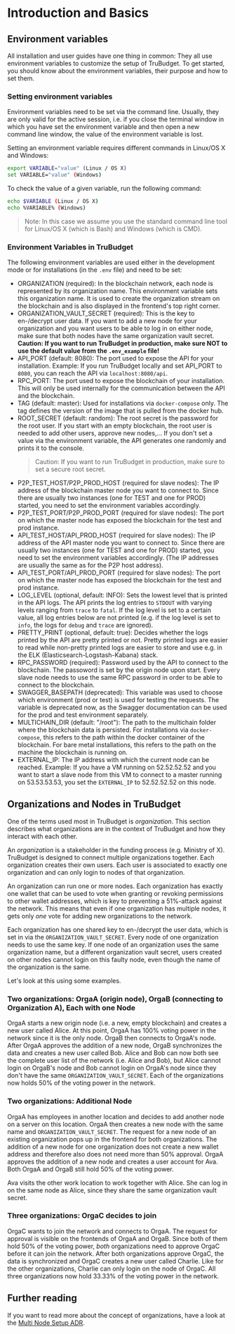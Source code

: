 # Introduction and Basics

## Environment variables

All installation and user guides have one thing in common: They all use environment variables to customize the setup of TruBudget. To get started, you should know about the environment variables, their purpose and how to set them.

### Setting environment variables

Environment variables need to be set via the command line. Usually, they are only valid for the active session, i.e. if you close the terminal window in which you have set the environment variable and then open a new command line window, the value of the environment variable is lost.

Setting an environment variable requires different commands in Linux/OS X and Windows:

```bash
export VARIABLE="value" (Linux / OS X)
set VARIABLE="value" (Windows)
```

To check the value of a given variable, run the following command:

```bash
echo $VARIABLE (Linux / OS X)
echo %VARIABLE% (Windows)
```

> Note: In this case we assume you use the standard command line tool for Linux/OS X (which is Bash) and Windows (which is CMD).

### Environment Variables in TruBudget

The following environment variables are used either in the development mode or for installations (in the `.env` file) and need to be set:

- ORGANIZATION (required): In the blockchain network, each node is represented by its organization name. This environment variable sets this organization name. It is used to create the organization stream on the blockchain and is also displayed in the frontend's top right corner.
- ORGANIZATION_VAULT_SECRET (required): This is the key to en-/decrypt user data. If you want to add a new node for your organization and you want users to be able to log in on either node, make sure that both nodes have the same organization vault secret.
  **Caution: If you want to run TruBudget in production, make sure NOT to use the default value from the `.env_example` file!**
- API_PORT (default: 8080): The port used to expose the API for your installation. Example: If you run TruBudget locally and set API_PORT to `8080`, you can reach the API via `localhost:8080/api`.
- RPC_PORT: The port used to expose the blockchain of your installation. This will only be used internally for the communication between the API and the blockchain.
- TAG (default: master): Used for installations via `docker-compose` only. The tag defines the version of the image that is pulled from the docker hub.
- ROOT_SECRET (default: random): The root secret is the password for the root user. If you start with an empty blockchain, the root user is needed to add other users, approve new nodes,... If you don't set a value via the environment variable, the API generates one randomly and prints it to the console.
  > Caution: If you want to run TruBudget in production, make sure to set a secure root secret.
- P2P_TEST_HOST/P2P_PROD_HOST (required for slave nodes): The IP address of the blockchain master node you want to connect to. Since there are usually two instances (one for TEST and one for PROD) started, you need to set the environment variables accordingly.
- P2P_TEST_PORT/P2P_PROD_PORT (required for slave nodes): The port on which the master node has exposed the blockchain for the test and prod instance.
- API_TEST_HOST/API_PROD_HOST (required for slave nodes): The IP address of the API master node you want to connect to. Since there are usually two instances (one for TEST and one for PROD) started, you need to set the environment variables accordingly. (The IP addresses are usually the same as for the P2P host address).
- API_TEST_PORT/API_PROD_PORT (required for slave nodes): The port on which the master node has exposed the blockchain for the test and prod instance.
- LOG_LEVEL (optional, default: INFO): Sets the lowest level that is printed in the API logs. The API prints the log entries to `STDOUT` with varying levels ranging from `trace` to `fatal`. If the log level is set to a certain value, all log entries below are not printed (e.g. if the log level is set to `info`, the logs for `debug` and `trace` are ignored).
- PRETTY_PRINT (optional, default: true): Decides whether the logs printed by the API are pretty printed or not. Pretty printed logs are easier to read while non-pretty printed logs are easier to store and use e.g. in the ELK (Elasticsearch-Logstash-Kabana) stack.
- RPC_PASSWORD (required): Password used by the API to connect to the blockchain. The passoword is set by the origin node upon start. Every slave node needs to use the same RPC password in order to be able to connect to the blockchain.
- SWAGGER_BASEPATH (deprecated): This variable was used to choose which environment (prod or test) is used for testing the requests. The variable is deprecated now, as the Swagger documentation can be used for the prod and test environment separately.
- MULTICHAIN_DIR (default: "/root"): The path to the multichain folder where the blockchain data is persisted. For installations via `docker-compose`, this refers to the path within the docker container of the blockchain. For bare metal installations, this refers to the path on the machine the blockchain is running on.
- EXTERNAL_IP: The IP address with which the current node can be reached. Example: If you have a VM running on 52.52.52.52 and you want to start a slave node from this VM to connect to a master running on 53.53.53.53, you set the `EXTERNAL_IP` to 52.52.52.52 on this node.

## Organizations and Nodes in TruBudget

One of the terms used most in TruBudget is _organization_. This section describes what organizations are in the context of TruBudget and how they interact with each other.

An _organization_ is a stakeholder in the funding process (e.g. Ministry of X). TruBudget is designed to connect multiple organizations together. Each organization creates their own users. Each user is associated to exactly one organization and can only login to nodes of that organization.

An organization can run one or more nodes. Each organization has exactly one wallet that can be used to vote when granting or revoking permissions to other wallet addresses, which is key to preventing a 51%-attack against the network. This means that even if one organization has multiple nodes, it gets only _one_ vote for adding new organizations to the network.

Each organization has one shared key to en-/decrypt the user data, which is set in via the `ORGANIZATION_VAULT_SECRET`. Every node of one organization needs to use the same key. If one node of an organization uses the same organization name, but a different organization vault secret, users created on other nodes cannot login on this faulty node, even though the name of the organization is the same.

Let's look at this using some examples.

### Two organizations: OrgaA (origin node), OrgaB (connecting to Organization A), Each with one Node

OrgaA starts a new origin node (i.e. a new, empty blockchain) and creates a new user called Alice. At this point, OrgaA has 100% voting power in the network since it is the only node. OrgaB then connects to OrgaA's node. After OrgaA approves the addition of a new node, OrgaB synchronizes the data and creates a new user called Bob. Alice and Bob can now both see the complete user list of the network (i.e. Alice and Bob), but Alice cannot login on OrgaB's node and Bob cannot login on OrgaA's node since they don't have the same `ORGANIZATION_VAULT_SECRET`. Each of the organizations now holds 50% of the voting power in the network.

### Two organizations: Additional Node

OrgaA has employees in another location and decides to add another node on a server on this location. OrgaA then creates a new node with the same name and `ORGANIZATION_VAULT_SECRET`. The request for a new node of an existing organization pops up in the frontend for both organizations. The addition of a new node for one organization does not create a new wallet address and therefore also does not need more than 50% approval. OrgaA approves the addition of a new node and creates a user account for Ava. Both OrgaA and OrgaB still hold 50% of the voting power.

Ava visits the other work location to work together with Alice. She can log in on the same node as Alice, since they share the same organization vault secret.

### Three organizations: OrgaC decides to join

OrgaC wants to join the network and connects to OrgaA. The request for approval is visible on the frontends of OrgaA and OrgaB. Since both of them hold 50% of the voting power, _both_ organizations need to approve OrgaC before it can join the network. After both organizations approve OrgaC, the data is synchronized and OrgaC creates a new user called Charlie. Like for the other organizations, Charlie can only login on the node of OrgaC. All three organizations now hold 33.33% of the voting power in the network.

## Further reading

If you want to read more about the concept of organizations, have a look at the [Multi Node Setup ADR](./adr/0010-multi-node-setup.md).
